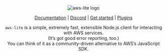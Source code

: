 <div align="center" style="max-width: 285px; margin: auto;">
  <picture>
    <source media="(prefers-color-scheme: dark)" srcset="https://github.com/aws-lite/aws-lite.org/raw/main/public/img/aws-lite_white.svg">
    <img alt="aws-lite logo" src="https://github.com/aws-lite/aws-lite.org/raw/main/public/img/aws-lite.svg">
  </picture>
</div>

<p align="center">
  <a href="https://aws-lite.org">Documentation</a> |
  <a href="https://discord.com/invite/y5A2eTsCRX">Discord</a> |
  <a href="https://aws-lite.org/#install-aws-lite">Get started</a> |
  <a href="https://aws-lite.org/plugin-api">Plugins</a>
</p>

<p align="center">
<code>aws-lite</code> is a simple, extremely fast, extensible Node.js client for interacting with AWS services.
<br />
(It’s got good error reporting, too.)
<br />
You can think of it as a community-driven alternative to AWS’s JavaScript SDK.
</p>

